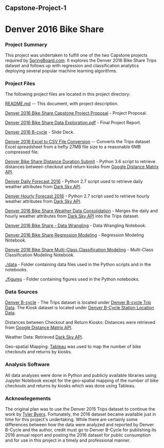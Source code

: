 ## Capstone-Project-1
# Denver 2016 Bike Share

### Project Summary
This project was undertaken to fulfill one of the two Capstone projects required by [SpringBoard.com](https://springboard.com). It explores the Denver 2016 Bike Share Trips dataset and follows up with regression and classification analytics deploying several popular machine learning algorithms.

### Project Files
The following project files are located in this project directory:

[README.md](https://github.com/hbhasin/Capstone-Project-1/blob/master/README.md) -- This document, with project description.

[Denver 2016 Bike Share Capstone Project Proposal](https://github.com/hbhasin/Capstone-Project-1/blob/master/Denver%202016%20Bike%20Share%20Capstone%20Project%20Proposal.pdf) - Project Proposal.

[Denver 2016 Bike Share Data Exploration.pdf](https://github.com/hbhasin/Capstone-Project-1/blob/master/Denver%202016%20Bike%20Share%20Data%20Exploration.pdf) - Final Project Report.

[Denver 2016 B-cycle](https://github.com/hbhasin/Capstone-Project-1/blob/master/Denver%202016%20B-cycle.pdf) - Slide Deck.

[Denver 2016 Excel to CSV File Conversion](https://github.com/hbhasin/Capstone-Project-1/blob/master/Denver_2016_Excel_to_CSV_File_Conversion.ipynb) -- Converts the Trips dataset Excel spreadsheet from a hefty 27MB file size to a reasonable 6MB compressed file.

[Denver Bike Share Distance Duration Submit](https://github.com/hbhasin/Capstone-Project-1/blob/master/Denver_Bike_Share_Distance_Duration_Submit.py) - Python 3.6 script to retrieve distances between checkout and return kiosks from [Google Distance Matrix API](https://developers.google.com/maps/documentation/distance-matrix/).

[Denver Daily Forecast 2016](https://github.com/hbhasin/Capstone-Project-1/blob/master/Denver_Daily_Forecast_2016.py) - Python 2.7 script used to retrieve daily weather attributes from [Dark Sky API](https://darksky.net/dev/).

[Denver Hourly Forecast 2016](https://github.com/hbhasin/Capstone-Project-1/blob/master/Denver_Hourly_Forecast_2016.py) - Python 2.7 script used to retrieve hourly weather attributes from [Dark Sky API](https://darksky.net/dev/).

[Denver 2016 Bike Share Weather Data Consolidation](https://github.com/hbhasin/Capstone-Project-1/blob/master/Denver%202016%20Bike%20Share%20Weather%20Data%20Consolidation.ipynb) - Merges the daily and hourly weather attributes from [Dark Sky API](https://darksky.net/dev/) into the Trips dataset.

[Denver 2016 Bike Share - Data Wrangling](https://github.com/hbhasin/Capstone-Project-1/blob/master/Denver%202016%20Bike%20Share%20-%20Data%20Wrangling.ipynb) - Data Wrangling Notebook.

[Denver 2016 Bike Share Regression Modeling](https://github.com/hbhasin/Capstone-Project-1/blob/master/Denver%202016%20Bike%20Share%20Regression%20Modeling.ipynb) - Regression Modeling Notebook.

[Denver 2016 Bike Share Multi-Class Classification Modeling](https://github.com/hbhasin/Capstone-Project-1/blob/master/Denver%202016%20Bike%20Share%20Multi-Class%20Classification%20Modeling.ipynb) - Multi-Class Classification Modeling Notebook.

[./data](https://github.com/hbhasin/Capstone-Project-1/tree/master/data) - Folder containing data files used in the Python scripts and in the notebooks.

[./figures](https://github.com/hbhasin/Capstone-Project-1/tree/master/figures) - Folder containing figures used in the Python notebooks.


### Data Sources
[Denver B-cycle](https://www.denverbcycle.com/company) - The Trips dataset is located under [Denver B-cycle Trip Data](http://denver.bcycle.com/docs/librariesprovider34/default-document-library/2016denverbcycletripdata_public.xlsx?sfvrsn=2). The Kiosk dataset is located under [Denver B-Cycle Station Location Data](https://denver.bcycle.com/docs/librariesprovider34/default-document-library/october2016_kioskinfo.xlsx?sfvrsn=2).

Distances between Checkout and Return Kiosks: Distances were retrieved from [Google Distance Matrix API](https://developers.google.com/maps/documentation/distance-matrix/).

Weather Data: Retrieved [Dark Sky API](https://darksky.net/dev/).

Geo-spatial Mapping: [Tableau](https://public.tableau.com/) was used to map the number of bike checkouts and returns by kiosks.

### Analysis Software
All data analyses were done in Python and publicly available libraries using Jupyter Notebook except for the geo-spatial mapping of the number of bike checkouts and returns by kiosks which was done using Tableau.

### Acknowlegements
The original plan was to use the Denver 2015 Trips dataset to continue the work by [Tyler Byers](https://github.com/tybyers/denver_bcycle). Fortunately, the 2016 dataset became available just in time for this project's undertaking. While there are certainly some differences between how the data were analyzed and reported by Denver B-Cycle and the author, credit must go to Denver B-Cycle for publishing its 2016 annual report and posting the 2016 dataset for public consumption and for use in this project in a timely and professional manner.
